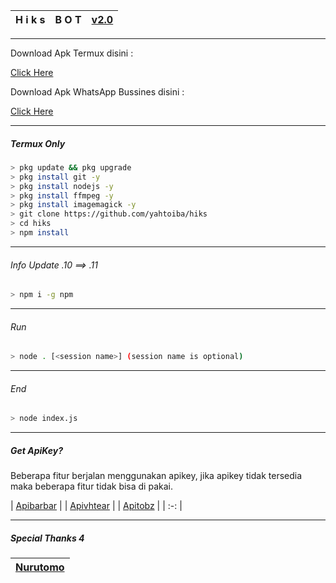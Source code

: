 | H i k s | B O T | [v2.0](https://github.com/yahtoiba) |
| :-: | :-: | :-: |
---------

Download Apk Termux disini :

[Click Here](https://play.google.com/store/apps/details?id=com.termux) 

Download Apk WhatsApp Bussines disini :

[Click Here](https://play.google.com/store/apps/details?id=com.whatsapp.w4b) 

---------

##### Termux Only
```bash
> pkg update && pkg upgrade
> pkg install git -y
> pkg install nodejs -y
> pkg install ffmpeg -y
> pkg install imagemagick -y
> git clone https://github.com/yahtoiba/hiks
> cd hiks
> npm install
```
--------

###### Info Update .10 ==> .11
```bash
> npm i -g npm
```
--------

###### Run
```bash
> node . [<session name>] (session name is optional)
```

---------

###### End
```bash
> node index.js
```
---------

##### Get ApiKey?

Beberapa fitur berjalan menggunakan apikey, jika apikey tidak tersedia maka beberapa fitur tidak bisa di pakai.

| [Apibarbar](https://mhankbarbar.tech/) |
| [Apivhtear](https://vhtear.com/) |
| [Apitobz](https://tobz-api.herokuapp.com/) |
| :-: |

---------

##### Special Thanks 4

| [Nurutomo](https://github.com/Nurutomo) |
| :-: |
